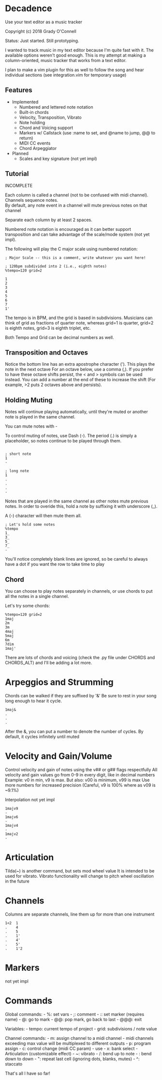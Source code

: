 # Decadence
Use your text editor as a music tracker

Copyright (c) 2018 Grady O'Connell

Status: Just started. Still prototyping.

I wanted to track music in my text editor because I'm quite fast with it.
The available options weren't good enough.
This is my attempt at making a column-oriented, music tracker that works from
a text editor.

I plan to make a vim plugin for this as well to follow the song and hear individual sections (see integration.vim for temporary usage)

## Features

- Implemented
    - Numbered and lettered note notation
    - Built-in chords
    - Velocity, Transposition, Vibrato
    - Note holding
    - Chord and Voicing support
    - Markers w/ Callstack (use :name to set, and @name to jump, @@ to return)
    - MIDI CC events
    - Chord Arpeggiator
- Planned
    - Scales and key signature (not yet impl)

## Tutorial

INCOMPLETE
    
Each column is called a channel (not to be confused with midi channel).
Channels sequence notes.  
By default, any note event in a channel will mute previous notes on that channel

Separate each column by at least 2 spaces.

Numbered note notation is encouraged as it can better support
transposition and can take advantage of the scale/mode system (not yet impl).

The following will play the C major scale using numbered notation:
```
; Major Scale -- this is a comment, write whatever you want here!

; 120bpm subdivided into 2 (i.e., eighth notes)
%tempo=120 grid=2

1
2
3
4
5
6
7
1'
```

The tempo is in BPM, and the grid is based in subdivisions.
Musicians can think of grid as fractions of quarter note,
whereas grid=1 is quarter, grid=2 is eighth notes, grid=3 is eighth triplet, etc.

Both Tempo and Grid can be decimal numbers as well.

## Transposition and Octaves

Notice the bottom line has an extra apostrophe character (').  This plays the note in the next octave
For an octave below, use a comma (,).
If you prefer to have these octave shifts persist, the < and > symbols can be used instead.
You can add a number at the end of these to increase the shift (For example, >2 puts 2 octaves above and persists).

## Holding Muting

Notes will continue playing automatically, until they're muted or another note is played in the same channel.

You can mute notes with -

To control muting of notes, use Dash (-).  The period (.) is simply a placeholder, so notes continue to be played through them.
```

; short note
1
-

; long note
1
.
.
.
-

```

Notes that are played in the same channel as other notes mute previous notes.
In order to overide this, hold a note by suffixing it with underscore (_).

A (-) character will then mute them all.

```
; Let's hold some notes
%tempo
1_
3_
5_
7_
-
```


You'll notice completely blank lines are ignored, so be careful to always have a dot if you want the row to take time to play

## Chord

You can choose to play notes separately in channels, or use chords to put all
the notes in a single channel.

Let's try some chords:

```
%tempo=120 grid=2
1maj
2m
3m
4maj
5maj
6m
7dim
1maj'
```

There are lots of chords and voicing (check the .py file under CHORDS and CHORDS_ALT) and I'll be adding a lot more.

# Arpeggios and Strumming

Chords can be walked if they are suffixed by '&'
Be sure to rest in your song long enough to hear it cycle.

```
1maj&
.
.
.
```

After the &, you can put a number to denote the number of cycles.
By default, it cycles infinitely until muted

# Velocity and Gain/Volume

Control velocity and gain of notes using the v## or g## flags respectfully
All velocity and gain values go from 0-9 in every digit, like in decimal numbers
Example: v0 in min, v9 is max.  But also: v00 is minimum, v99 is max
Use more numbers for increased precision (Careful, v9 is 100% where as v09 is ~9.1%)

Interpolation not yet impl
    
```
1majv9
-
1majv6
-
1majv4
-
1majv2
-
```

# Articulation

Tilda(~) is another command, but sets mod wheel value
It is intended to be used for vibrato.
Vibrato functionality will change to pitch wheel oscillation in the future

# Channels

Columns are separate channels, line them up for more than one instrument

```
1<2  1
.    4
.    5
.    1'
.    4'
.    5'
.    1'2
```
# Markers

not yet impl

# Commands

Global commands:
    - %: set vars
    - ;: comment
    - :: set marker (requires name)
    - @: go to mark
    - @@: pop mark, go back to last
    - @@@: exit

Variables:
    - tempo: current tempo of project
    - grid: subdivisions / note value

Channel commands:
    - m: assign channel to a midi channel
        - midi channels exceeding max value will be multiplexed to different outputs
    - p: program assign
    - c: control change (midi CC param)
        - use 
    - x: bank select
    - Articulation (customizable effect)
        - ~: vibrato
        - /: bend up to note
        - \: bend down to down
    - ": repeat last cell (ignoring dots, blanks, mutes)
    - ^: staccato

That's all I have so far!

